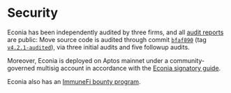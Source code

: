 # Security

Econia has been independently audited by three firms, and all [audit reports] are public:
Move source code is audited through commit [`bfaf890`] (tag [`v4.2.1-audited`]), via three initial audits and five followup audits.

Moreover, Econia is deployed on Aptos mainnet under a community-governed multisig account in accordance with the [Econia signatory guide].

Econia also has an [ImmuneFi bounty program].

[audit reports]: https://econia-labs.notion.site/Econia-Audit-Reports-27634e9c7d1249228e2cbc3e705a59c9
[econia signatory guide]: https://econia-labs.notion.site/Aptos-Multisig-v2-and-Econia-v4-A-Signatory-s-Guide-to-On-Chain-Governance-96da99732f744044af6a3eca88a21fac?pvs=4
[immunefi bounty program]: https://immunefi.com/bounty/econia/
[`bfaf890`]: https://github.com/econia-labs/econia/commit/bfaf890011a03b5ff68839bcac98a1d7ada0c6e3
[`v4.2.1-audited`]: https://github.com/econia-labs/econia/releases/tag/v4.2.1-audited
